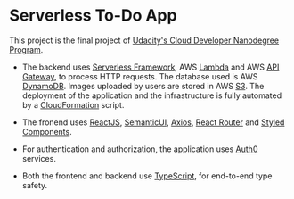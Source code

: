 # Serverless To-Do App

This project is the final project of [Udacity's Cloud Developer Nanodegree Program](https://www.udacity.com/course/cloud-developer-nanodegree--nd9990).

- The backend uses [Serverless Framework](https://www.serverless.com/), AWS [Lambda](https://aws.amazon.com/lambda/) and AWS [API Gateway](https://aws.amazon.com/api-gateway/), to process HTTP requests. The database used is AWS [DynamoDB](https://aws.amazon.com/dynamodb/). Images uploaded by users are stored in AWS [S3](https://aws.amazon.com/s3/). The deployment of the application and the infrastructure is fully automated by a [CloudFormation](https://aws.amazon.com/cloudformation/) script.

- The fronend uses [ReactJS](https://reactjs.org/), [SemanticUI](https://react.semantic-ui.com/), [Axios](https://www.npmjs.com/package/axios), [React Router](https://reactrouter.com/en/main) and [Styled Components](https://styled-components.com/).

- For authentication and authorization, the application uses [Auth0](https://auth0.com/) services.

- Both the frontend and backend use [TypeScript](https://www.typescriptlang.org/), for end-to-end type safety.
